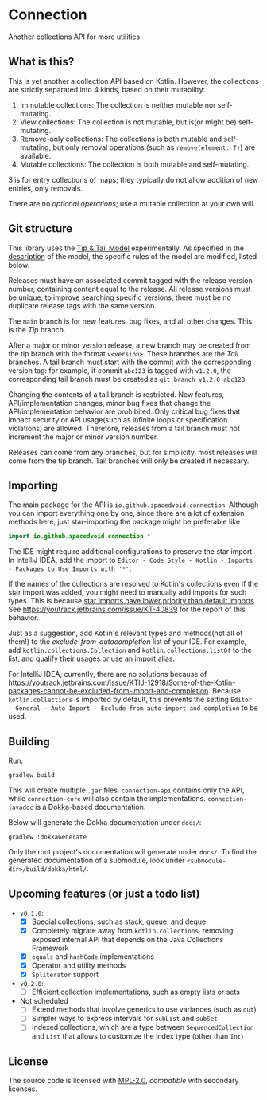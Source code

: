 # Connection

Another collections API for more utilities

## What is this?

This is yet another a collection API based on Kotlin.
However, the collections are strictly separated into 4 kinds, based on their mutability:

1. Immutable collections: The collection is neither mutable nor self-mutating.
2. View collections: The collection is not mutable, but is(or might be) self-mutating.
3. Remove-only collections: The collections is both mutable and self-mutating, but only removal operations (such as `remove(element: T)`) are available.
4. Mutable collections: The collection is both mutable and self-mutating.

3 is for entry collections of maps; they typically do not allow addition of new entries, only removals.

There are no *optional operations*; use a mutable collection at your own will.

## Git structure

This library uses the [Tip & Tail Model](https://openjdk.org/jeps/14) experimentally.
As specified in the [description](https://openjdk.org/jeps/14#Backport-as-little-as-possible) of the model, 
the specific rules of the model are modified, listed below.

Releases must have an associated commit tagged with the release version number, containing content equal to the release.
All release versions must be unique; to improve searching specific versions, there must be no duplicate release tags with the same version.

The `main` branch is for new features, bug fixes, and all other changes.
This is the *Tip* branch.

After a major or minor version release, a new branch may be created from the tip branch with the format `v<version>`.
These branches are the *Tail* branches.
A tail branch must start with the commit with the corresponding version tag:
for example, if commit `abc123` is tagged with `v1.2.0`, the corresponding tail branch must be created as `git branch v1.2.0 abc123`.

Changing the contents of a tail branch is restricted.
New features, API/implementation changes, minor bug fixes that change the API/implementation behavior are prohibited.
Only critical bug fixes that impact security or API usage(such as infinite loops or specification violations) are allowed.
Therefore, releases from a tail branch must not increment the major or minor version number.

Releases can come from any branches, but for simplicity, most releases will come from the tip branch.
Tail branches will only be created if necessary.

## Importing

The main package for the API is `io.github.spacedvoid.connection`.
Although you can import everything one by one, since there are a lot of extension methods here,
just star-importing the package might be preferable like
```kotlin
import io.github.spacedvoid.connection.*
```

The IDE might require additional configurations to preserve the star import.
In IntelliJ IDEA, add the import to `Editor - Code Style - Kotlin - Imports - Packages to Use Imports with '*'`.

If the names of the collections are resolved to Kotlin's collections even if the star import was added,
you might need to manually add imports for such types.
This is because [star imports have lower priority than default imports](https://youtrack.jetbrains.com/issue/KT-4374).
See https://youtrack.jetbrains.com/issue/KT-40839 for the report of this behavior.

Just as a suggestion, add Kotlin's relevant types and methods(not all of them!) to the *exclude-from-autocompletion* list of your IDE.
For example, add `kotlin.collections.Collection` and `kotlin.collections.listOf` to the list, and qualify their usages or use an import alias.

For IntelliJ IDEA, currently, there are no solutions because of
https://youtrack.jetbrains.com/issue/KTIJ-12918/Some-of-the-Kotlin-packages-cannot-be-excluded-from-import-and-completion.
Because `kotlin.collections` is imported by default,
this prevents the setting `Editor - General - Auto Import - Exclude from auto-import and completion` to be used.

## Building

Run:

```
gradlew build
```

This will create multiple `.jar` files.
`connection-api` contains only the API, while `connection-core` will also contain the implementations.
`connection-javadoc` is a Dokka-based documentation.

Below will generate the Dokka documentation under `docs/`:

```
gradlew :dokkaGenerate
```

Only the root project's documentation will generate under `docs/`.
To find the generated documentation of a submodule, look under `<submodule-dir>/build/dokka/html/`. 

## Upcoming features (or just a todo list)

- `v0.1.0`:
  - [x] Special collections, such as stack, queue, and deque
  - [x] Completely migrate away from `kotlin.collections`, removing exposed internal API that depends on the Java Collections Framework
  - [x] `equals` and `hashCode` implementations
  - [x] Operator and utility methods
  - [x] `Spliterator` support

- `v0.2.0`:
  - [ ] Efficient collection implementations, such as empty lists or sets

- Not scheduled
  - [ ] Extend methods that involve generics to use variances (such as `out`)
  - [ ] Simpler ways to express intervals for `subList` and `subSet`
  - [ ] Indexed collections, which are a type between `SequencedCollection` and `List` that allows to customize the index type (other than `Int`)

## License

The source code is licensed with [MPL-2.0](LICENSE), *compatible* with secondary licenses.
